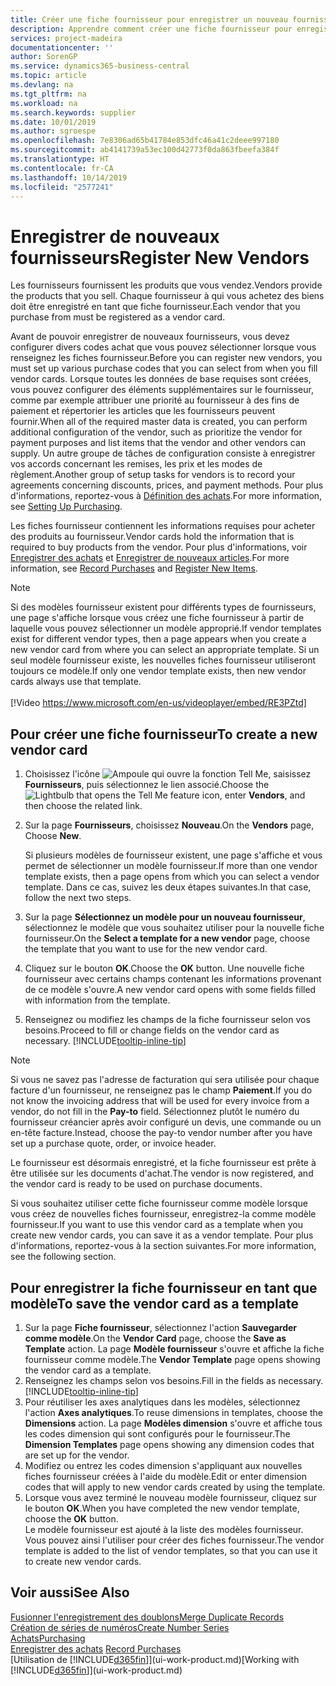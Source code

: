 ```yaml
---
title: Créer une fiche fournisseur pour enregistrer un nouveau fournisseur | Microsoft Docs
description: Apprendre comment créer une fiche fournisseur pour enregistrer un nouveau fournisseur.
services: project-madeira
documentationcenter: ''
author: SorenGP
ms.service: dynamics365-business-central
ms.topic: article
ms.devlang: na
ms.tgt_pltfrm: na
ms.workload: na
ms.search.keywords: supplier
ms.date: 10/01/2019
ms.author: sgroespe
ms.openlocfilehash: 7e8306ad65b41784e853dfc46a41c2deee997180
ms.sourcegitcommit: ab4141739a53ec100d42773f0da863fbeefa384f
ms.translationtype: HT
ms.contentlocale: fr-CA
ms.lasthandoff: 10/14/2019
ms.locfileid: "2577241"
---
```

# <a name="register-new-vendors"></a><span data-ttu-id="0eae7-103">Enregistrer de nouveaux fournisseurs</span><span class="sxs-lookup"><span data-stu-id="0eae7-103">Register New Vendors</span></span>
<span data-ttu-id="0eae7-104">Les fournisseurs fournissent les produits que vous vendez.</span><span class="sxs-lookup"><span data-stu-id="0eae7-104">Vendors provide the products that you sell.</span></span> <span data-ttu-id="0eae7-105">Chaque fournisseur à qui vous achetez des biens doit être enregistré en tant que fiche fournisseur.</span><span class="sxs-lookup"><span data-stu-id="0eae7-105">Each vendor that you purchase from must be registered as a vendor card.</span></span>

<span data-ttu-id="0eae7-106">Avant de pouvoir enregistrer de nouveaux fournisseurs, vous devez configurer divers codes achat que vous pouvez sélectionner lorsque vous renseignez les fiches fournisseur.</span><span class="sxs-lookup"><span data-stu-id="0eae7-106">Before you can register new vendors, you must set up various purchase codes that you can select from when you fill vendor cards.</span></span> <span data-ttu-id="0eae7-107">Lorsque toutes les données de base requises sont créées, vous pouvez configurer des éléments supplémentaires sur le fournisseur, comme par exemple attribuer une priorité au fournisseur à des fins de paiement et répertorier les articles que les fournisseurs peuvent fournir.</span><span class="sxs-lookup"><span data-stu-id="0eae7-107">When all of the required master data is created, you can perform additional configuration of the vendor, such as prioritize the vendor for payment purposes and list items that the vendor and other vendors can supply.</span></span> <span data-ttu-id="0eae7-108">Un autre groupe de tâches de configuration consiste à enregistrer vos accords concernant les remises, les prix et les modes de règlement.</span><span class="sxs-lookup"><span data-stu-id="0eae7-108">Another group of setup tasks for vendors is to record your agreements concerning discounts, prices, and payment methods.</span></span> <span data-ttu-id="0eae7-109">Pour plus d'informations, reportez-vous à [Définition des achats](purchasing-setup-purchasing.md).</span><span class="sxs-lookup"><span data-stu-id="0eae7-109">For more information, see [Setting Up Purchasing](purchasing-setup-purchasing.md).</span></span>

<span data-ttu-id="0eae7-110">Les fiches fournisseur contiennent les informations requises pour acheter des produits au fournisseur.</span><span class="sxs-lookup"><span data-stu-id="0eae7-110">Vendor cards hold the information that is required to buy products from the vendor.</span></span> <span data-ttu-id="0eae7-111">Pour plus d'informations, voir [Enregistrer des achats](purchasing-how-record-purchases.md) et [Enregistrer de nouveaux articles](inventory-how-register-new-items.md).</span><span class="sxs-lookup"><span data-stu-id="0eae7-111">For more information, see [Record Purchases](purchasing-how-record-purchases.md) and [Register New Items](inventory-how-register-new-items.md).</span></span>

> [!NOTE]  
>   <span data-ttu-id="0eae7-112">Si des modèles fournisseur existent pour différents types de fournisseurs, une page s'affiche lorsque vous créez une fiche fournisseur à partir de laquelle vous pouvez sélectionner un modèle approprié.</span><span class="sxs-lookup"><span data-stu-id="0eae7-112">If vendor templates exist for different vendor types, then a page appears when you create a new vendor card from where you can select an appropriate template.</span></span> <span data-ttu-id="0eae7-113">Si un seul modèle fournisseur existe, les nouvelles fiches fournisseur utiliseront toujours ce modèle.</span><span class="sxs-lookup"><span data-stu-id="0eae7-113">If only one vendor template exists, then new vendor cards always use that template.</span></span>
<br><br>
> [!Video https://www.microsoft.com/en-us/videoplayer/embed/RE3PZtd]

## <a name="to-create-a-new-vendor-card"></a><span data-ttu-id="0eae7-114">Pour créer une fiche fournisseur</span><span class="sxs-lookup"><span data-stu-id="0eae7-114">To create a new vendor card</span></span>
1. <span data-ttu-id="0eae7-115">Choisissez l'icône ![Ampoule qui ouvre la fonction Tell Me](media/ui-search/search_small.png "Dites-moi ce que vous voulez faire"), saisissez **Fournisseurs**, puis sélectionnez le lien associé.</span><span class="sxs-lookup"><span data-stu-id="0eae7-115">Choose the ![Lightbulb that opens the Tell Me feature](media/ui-search/search_small.png "Tell me what you want to do") icon, enter **Vendors**, and then choose the related link.</span></span>  
2. <span data-ttu-id="0eae7-116">Sur la page **Fournisseurs**, choisissez **Nouveau**.</span><span class="sxs-lookup"><span data-stu-id="0eae7-116">On the **Vendors** page, Choose **New**.</span></span>

    <span data-ttu-id="0eae7-117">Si plusieurs modèles de fournisseur existent, une page s'affiche et vous permet de sélectionner un modèle fournisseur.</span><span class="sxs-lookup"><span data-stu-id="0eae7-117">If more than one vendor template exists, then a page opens from which you can select a vendor template.</span></span> <span data-ttu-id="0eae7-118">Dans ce cas, suivez les deux étapes suivantes.</span><span class="sxs-lookup"><span data-stu-id="0eae7-118">In that case, follow the next two steps.</span></span>
3. <span data-ttu-id="0eae7-119">Sur la page **Sélectionnez un modèle pour un nouveau fournisseur**, sélectionnez le modèle que vous souhaitez utiliser pour la nouvelle fiche fournisseur.</span><span class="sxs-lookup"><span data-stu-id="0eae7-119">On the **Select a template for a new vendor** page, choose the template that you want to use for the new vendor card.</span></span>
4. <span data-ttu-id="0eae7-120">Cliquez sur le bouton **OK**.</span><span class="sxs-lookup"><span data-stu-id="0eae7-120">Choose the **OK** button.</span></span> <span data-ttu-id="0eae7-121">Une nouvelle fiche fournisseur avec certains champs contenant les informations provenant de ce modèle s'ouvre.</span><span class="sxs-lookup"><span data-stu-id="0eae7-121">A new vendor card opens with some fields filled with information from the template.</span></span>
5. <span data-ttu-id="0eae7-122">Renseignez ou modifiez les champs de la fiche fournisseur selon vos besoins.</span><span class="sxs-lookup"><span data-stu-id="0eae7-122">Proceed to fill or change fields on the vendor card as necessary.</span></span> [!INCLUDE[tooltip-inline-tip](includes/tooltip-inline-tip_md.md)]

> [!NOTE]  
>   <span data-ttu-id="0eae7-123">Si vous ne savez pas l'adresse de facturation qui sera utilisée pour chaque facture d'un fournisseur, ne renseignez pas le champ **Paiement**.</span><span class="sxs-lookup"><span data-stu-id="0eae7-123">If you do not know the invoicing address that will be used for every invoice from a vendor, do not fill in the **Pay-to** field.</span></span> <span data-ttu-id="0eae7-124">Sélectionnez plutôt le numéro du fournisseur créancier après avoir configuré un devis, une commande ou un en-tête facture.</span><span class="sxs-lookup"><span data-stu-id="0eae7-124">Instead, choose the pay-to vendor number after you have set up a purchase quote, order, or invoice header.</span></span>

<span data-ttu-id="0eae7-125">Le fournisseur est désormais enregistré, et la fiche fournisseur est prête à être utilisée sur les documents d'achat.</span><span class="sxs-lookup"><span data-stu-id="0eae7-125">The vendor is now registered, and the vendor card is ready to be used on purchase documents.</span></span>

<span data-ttu-id="0eae7-126">Si vous souhaitez utiliser cette fiche fournisseur comme modèle lorsque vous créez de nouvelles fiches fournisseur, enregistrez-la comme modèle fournisseur.</span><span class="sxs-lookup"><span data-stu-id="0eae7-126">If you want to use this vendor card as a template when you create new vendor cards, you can save it as a vendor template.</span></span> <span data-ttu-id="0eae7-127">Pour plus d'informations, reportez-vous à la section suivantes.</span><span class="sxs-lookup"><span data-stu-id="0eae7-127">For more information, see the following section.</span></span>

## <a name="to-save-the-vendor-card-as-a-template"></a><span data-ttu-id="0eae7-128">Pour enregistrer la fiche fournisseur en tant que modèle</span><span class="sxs-lookup"><span data-stu-id="0eae7-128">To save the vendor card as a template</span></span>
1. <span data-ttu-id="0eae7-129">Sur la page **Fiche fournisseur**, sélectionnez l'action **Sauvegarder comme modèle**.</span><span class="sxs-lookup"><span data-stu-id="0eae7-129">On the **Vendor Card** page, choose the **Save as Template** action.</span></span> <span data-ttu-id="0eae7-130">La page **Modèle fournisseur** s'ouvre et affiche la fiche fournisseur comme modèle.</span><span class="sxs-lookup"><span data-stu-id="0eae7-130">The **Vendor Template** page opens showing the vendor card as a template.</span></span>
2. <span data-ttu-id="0eae7-131">Renseignez les champs selon vos besoins.</span><span class="sxs-lookup"><span data-stu-id="0eae7-131">Fill in the fields as necessary.</span></span> [!INCLUDE[tooltip-inline-tip](includes/tooltip-inline-tip_md.md)]
3. <span data-ttu-id="0eae7-132">Pour réutiliser les axes analytiques dans les modèles, sélectionnez l'action **Axes analytiques**.</span><span class="sxs-lookup"><span data-stu-id="0eae7-132">To reuse dimensions in templates, choose the **Dimensions** action.</span></span> <span data-ttu-id="0eae7-133">La page **Modèles dimension** s'ouvre et affiche tous les codes dimension qui sont configurés pour le fournisseur.</span><span class="sxs-lookup"><span data-stu-id="0eae7-133">The **Dimension Templates** page opens showing any dimension codes that are set up for the vendor.</span></span>
4. <span data-ttu-id="0eae7-134">Modifiez ou entrez les codes dimension s'appliquant aux nouvelles fiches fournisseur créées à l'aide du modèle.</span><span class="sxs-lookup"><span data-stu-id="0eae7-134">Edit or enter dimension codes that will apply to new vendor cards created by using the template.</span></span>
5. <span data-ttu-id="0eae7-135">Lorsque vous avez terminé le nouveau modèle fournisseur, cliquez sur le bouton **OK**.</span><span class="sxs-lookup"><span data-stu-id="0eae7-135">When you have completed the new vendor template, choose the **OK** button.</span></span>  
   <span data-ttu-id="0eae7-136">Le modèle fournisseur est ajouté à la liste des modèles fournisseur. Vous pouvez ainsi l'utiliser pour créer des fiches fournisseur.</span><span class="sxs-lookup"><span data-stu-id="0eae7-136">The vendor template is added to the list of vendor templates, so that you can use it to create new vendor cards.</span></span>

## <a name="see-also"></a><span data-ttu-id="0eae7-137">Voir aussi</span><span class="sxs-lookup"><span data-stu-id="0eae7-137">See Also</span></span>
[<span data-ttu-id="0eae7-138">Fusionner l'enregistrement des doublons</span><span class="sxs-lookup"><span data-stu-id="0eae7-138">Merge Duplicate Records</span></span>](sales-how-merge-duplicate-records.md)  
[<span data-ttu-id="0eae7-139">Création de séries de numéros</span><span class="sxs-lookup"><span data-stu-id="0eae7-139">Create Number Series</span></span>](ui-create-number-series.md)  
[<span data-ttu-id="0eae7-140">Achats</span><span class="sxs-lookup"><span data-stu-id="0eae7-140">Purchasing</span></span>](purchasing-manage-purchasing.md)  
<span data-ttu-id="0eae7-141">[Enregistrer des achats](purchasing-how-record-purchases.md) </span><span class="sxs-lookup"><span data-stu-id="0eae7-141">[Record Purchases](purchasing-how-record-purchases.md) </span></span>  
<span data-ttu-id="0eae7-142">[Utilisation de [!INCLUDE[d365fin](includes/d365fin_md.md)]](ui-work-product.md)</span><span class="sxs-lookup"><span data-stu-id="0eae7-142">[Working with [!INCLUDE[d365fin](includes/d365fin_md.md)]](ui-work-product.md)</span></span>  
